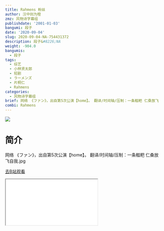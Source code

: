 ```yaml
---
title: Rahmens 粉丝
author: 汉中则为橙
zmz: 风物诗字幕组
publishdate: '2001-01-03'
bangumi: 段子
date: '2020-09-04'
slug: 2020-09-04-NA-754431372
description: 段子&#8226;NA
weight: -904.0
bangumis:
  - 段子
tags:
  - 综艺
  - 小林贤太郎
  - 短剧
  - ラーメンズ
  - 片桐仁
  - Rahmens
categories:
  - 风物诗字幕组
brief: 网络 《ファン》，出自第5次公演【home】。 翻译/时间轴/压制：一条糍粑 仁桑放飞自我.jpg
combi: Rahmens
---
```

![](https://raw.githubusercontent.com/tcgriffith/owaraisite/master/static/tmpimg/1c139de98bfa6f0dfe1123a948343fc189e73aeb.jpg.480.jpg)
# 简介  
网络
《ファン》，出自第5次公演【home】。
翻译/时间轴/压制：一条糍粑
仁桑放飞自我.jpg  

[去B站观看](https://www.bilibili.com/video/av754431372/)
<div class ="resp-container"><iframe class="testiframe" src="//player.bilibili.com/player.html?aid=754431372"", scrolling="no", allowfullscreen="true" > </iframe></div> 
